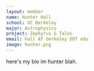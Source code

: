 ```yaml
---
layout: member
name: Hunter Hall
school: UC Berkeley
major: Astrophysics
project: Zephyrus & Talos
email: hall AT berkeley DOT edu
image: hunter.png
---
```

here's my bio im hunter blah.